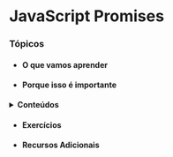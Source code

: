 # JavaScript Promises

### Tópicos
* #### O que vamos aprender
* #### Porque isso é importante
 <details>
    <summary> <strong>Conteúdos</strong> </summary>
    
    1. Application Programming Interface (API) 
    2. Relemebrando o fluxo assíncrono
    3. Promises
    4. Para fixar
  </details> 
  
* #### Exercícios
* #### Recursos Adicionais
